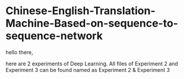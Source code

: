 # Chinese-English-Translation-Machine-Based-on-sequence-to-sequence-network

hello there,

here are 2 experiments of Deep Learning. 
All files of Experiment 2 and Experiment 3 can be found named as Experiment 2 & Experiment 3
